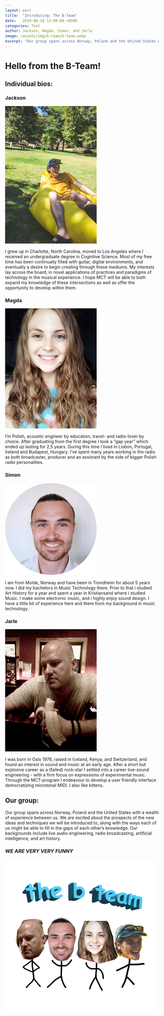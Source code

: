 ```yaml
---
layout: post
title:  "Introducing: The B-Team"
date:   2019-08-28 12:00:00 +0200
categories: Test
author: Jackson, Magda, Simon, and Jarle
image: /assets/img/b-team/b-team.webp
excerpt: "Our group spans across Norway, Poland and the United States with a wealth of experience between us. We are excited about the prospects of the new ideas and techniques we will be introduced to, along with the ways each of us might be able to fill in the gaps of each other’s knowledge. Our backgrounds include live audio engineering, radio broadcasting, artificial intelligence, and art history."
---
```


# Hello from the B-Team!

## Individual bios:

### Jackson

<img src="/assets/img/b-team/jackson.webp" alt="Jackson" style="width:300px;"/>

I grew up in Charlotte, North Carolina, moved to Los Angeles where I received an undergraduate degree in Cognitive Science.  Most of my free time has been continually filled with guitar, digital environments, and eventually a desire to begin creating through these mediums. My interests lay across the board, in novel applications of practices and paradigms of technology in the musical experience. I hope MCT will be able to both expand my knowledge of these intersections as well as offer the opportunity to develop within them.

### Magda

<img src="/assets/img/b-team/magda.webp" alt="Magda" style="width:300px;"/>

I’m Polish, acoustic engineer by education, travel- and radio-lover by choice. After graduating from the first degree I took a “gap year” which ended up lasting for 2,5 years. During this time I lived in Lisbon, Portugal, Ireland and Budapest, Hungary. I’ve spent many years working in the radio as both broadcaster, producer and an assistant by the side of bigger Polish radio personalities.

### Simon

<img src="/assets/img/b-team/simon.webp" alt="Simon" style="width:300px;"/>

I am from Molde, Norway and have been in Trondheim for about 5 years now. I did my bachelors in Music Technology there. Prior to that i studied Art History for a year and spent a year in Kristiansand where i studied Music. I make some electronic music, and i highly enjoy sound design. I have a little bit of experience here and there from my background in music technology. 

### Jarle

<img src="/assets/img/b-team/jarle.webp" alt="Jarle" style="width:300px;"/>

I was born in Oslo 1976, raised in Iceland, Kenya, and Switzerland, and found an interest in sound and music at an early age. After a short but explosive career as a (failed) rock-star I settled into a career live-sound engineering - with a firm focus on expressions of experimental music. Through the MCT-program I endeavour to develop a user friendly interface democratizing microtonal MIDI. I also like kittens.

## Our group:

Our group spans across Norway, Poland and the United States with a wealth of experience between us. We are excited about the prospects of the new ideas and techniques we will be introduced to, along with the ways each of us might be able to fill in the gaps of each other’s knowledge. Our backgrounds include live audio engineering, radio broadcasting, artificial intelligence, and art history. 

### _WE ARE VERY **_VERY_** FUNNY_

<img src="/assets/img/b-team/b-team.webp" alt="B-Team" style="width:500px;"/>
